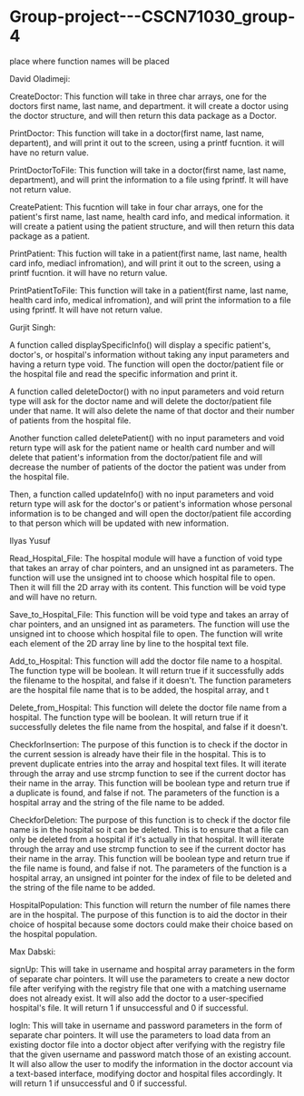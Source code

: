 # Group-project---CSCN71030_group-4
place where function names will be placed 

David Oladimeji: 

CreateDoctor: This function will take in three char arrays, one for the doctors first
name, last name, and department. it will create a doctor using the doctor structure,
and will then return this data package as a Doctor.

PrintDoctor: This function will take in a doctor(first name, last name, departent), and
will print it out to the screen, using a printf fucntion. it will have no return value.

PrintDoctorToFile: This function will take in a doctor(first name, last name,
department), and will print the information to a file using fprintf. It will have not return
value.

CreatePatient: This fucntion will take in four char arrays, one for the patient's first
name, last name, health card info, and medical information. it will create a patient
using the patient structure, and will then return this data package as a patient.

PrintPatient: This fuction will take in a patient(first name, last name, health card info, mediacl infromation), and will print it out to the screen, using a printf fucntion. it will have no return value.

PrintPatientToFile: This function will take in a patient(first name, last name,
health card info, medical infromation), and will print the information to a file using fprintf. It will have not return value. 


Gurjit Singh: 

A function called displaySpecificInfo() will display a specific patient's, doctor's, or hospital's information without taking any input parameters and having a return type void. The function will open the doctor/patient file or the hospital file and read the specific information and print it. 

A function called deleteDoctor() with no input parameters and void return type will ask for the doctor name and will delete the doctor/patient file under that name. It will also delete the name of that doctor and their number of patients from the hospital file. 

Another function called deletePatient() with no input parameters and void return type will ask for the patient name or health card number and will delete that patient's information from the doctor/patient file and will decrease the number of patients of the doctor the patient was under from the hospital file. 

Then, a function called updateInfo() with no input parameters and void return type will ask for the doctor's or patient's information whose personal information is to be changed and will open the doctor/patient file according to that person which will be updated with new information. 

Ilyas Yusuf

Read_Hospital_File: The hospital module will have a function of void type that takes an array of char pointers, and an unsigned int as parameters. The function will use the unsigned int to choose which hospital file to open. Then it will fill the 2D array with its content. This function will be void type and will have no return. 

Save_to_Hospital_File: This function will be void type and takes an array of char pointers, and an unsigned int as parameters. The function will use the unsigned int to choose which hospital file to open. The function will write each element of the 2D array line by line to the hospital text file.

Add_to_Hospital: This function will add the doctor file name to a hospital. The function type will be boolean. It will return true if it successfully adds the filename to the hospital, and false if it doesn't. The function parameters are the hospital file name that is to be added, the hospital array, and t

Delete_from_Hospital: This function will delete the doctor file name from a hospital. The function type will be boolean. It will return true if it successfully deletes the file name from the hospital, and false if it doesn't.

CheckforInsertion: The purpose of this function is to check if the doctor in the current session is already have their file in the hospital. This is to prevent duplicate entries into the array and hospital text files. It will iterate through the array and use strcmp function to see if the current doctor has their name in the array. This function will be boolean type and return true if a duplicate is found, and false if not. The parameters of the function is a hospital array and the string of the file name to be added. 

CheckforDeletion: The purpose of this function is to check if the doctor file name is in the hospital so it can be deleted. This is to ensure that a file can only be deleted from a hospital if it's actually in that hospital. It will iterate through the array and use strcmp function to see if the current doctor has their name in the array. This function will be boolean type and return true if the file name is found, and false if not. The parameters of the function is a hospital array, an unsigned int pointer for the index of file to be deleted and the string of the file name to be added.

HospitalPopulation: This function will return the number of file names there are in the hospital. The purpose of this function is to aid the doctor in their choice of hospital because some doctors could make their choice based on the hospital population.  

Max Dabski:

signUp: This will take in username and hospital array parameters in the form of separate char pointers. It will use the parameters to create a new doctor file after verifying with the registry file that one with a matching username does not already exist. It will also add the doctor to a user-specified hospital's file. It will return 1 if unsuccessful and 0 if successful.

logIn: This will take in username and password parameters in the form of separate char pointers. It will use the parameters to load data from an existing doctor file into a doctor object after verifying with the registry file that the given username and password match those of an existing account. It will also allow the user to modify the information in the doctor account via a text-based interface, modifying doctor and hospital files accordingly. It will return 1 if unsuccessful and 0 if successful.

